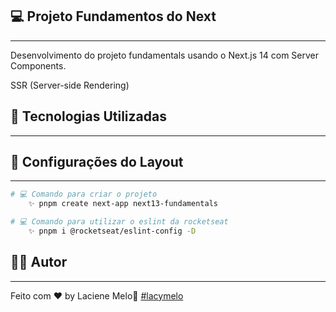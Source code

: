 <!-- <h1 align="center">
    <img alt="logo" title="Logo" src="src/assets/logo.png" />
</h1>

<h1 align="center">
    <img alt="telas" title="groups" src="src/assets/groups.jpg" width="30%" />
    <img alt="telas" title="new-group" src="src/assets/new-group.jpg" width="30%" />
    <img alt="telas" title="players" src="src/assets/players.jpg" width="30%" />
</h1> -->

## 💻 Projeto Fundamentos do Next

---

Desenvolvimento do projeto fundamentals usando o Next.js 14 com Server Components.

SSR (Server-side Rendering)

## :rocket: Tecnologias Utilizadas

---

<!-- -  [Typescript](https://www.typescriptlang.org/)
-  [axios](https://github.com/axios/axios) -->

## 🔖 Configurações do Layout

---

```bash
# 💻 Comando para criar o projeto
    ✨ pnpm create next-app next13-fundamentals

# 💻 Comando para utilizar o eslint da rocketseat
    ✨ pnpm i @rocketseat/eslint-config -D

```

## :man_student: Autor

---

Feito com ♥ by Laciene Melo:wave: [#lacymelo](https://github.com/lacymelo)
